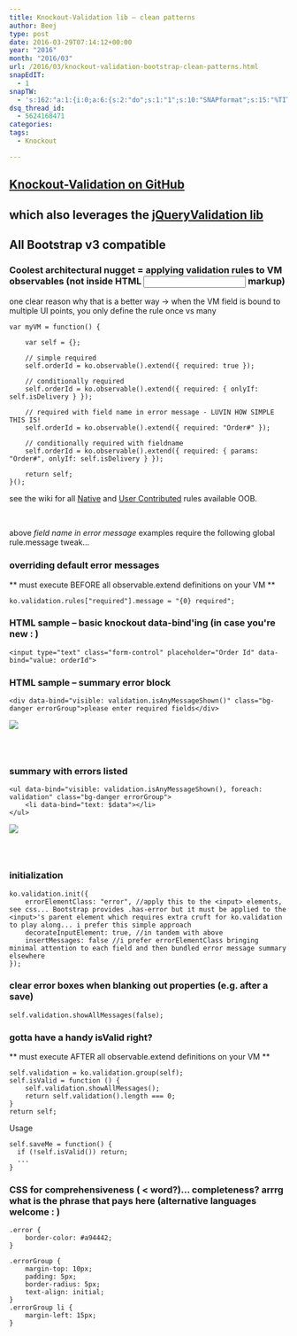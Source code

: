 ```yaml
---
title: Knockout-Validation lib – clean patterns
author: Beej
type: post
date: 2016-03-29T07:14:12+00:00
year: "2016"
month: "2016/03"
url: /2016/03/knockout-validation-bootstrap-clean-patterns.html
snapEdIT:
  - 1
snapTW:
  - 's:162:"a:1:{i:0;a:6:{s:2:"do";s:1:"1";s:10:"SNAPformat";s:15:"%TITLE% - %URL%";s:8:"attchImg";s:1:"1";s:9:"isAutoImg";s:1:"A";s:8:"imgToUse";s:0:"";s:4:"doTW";s:1:"1";}}";'
dsq_thread_id:
  - 5624168471
categories:
tags:
  - Knockout

---
```

## [Knockout-Validation on GitHub][1]

## which also leverages the [jQueryValidation lib][2]

## All Bootstrap v3 compatible

### Coolest architectural nugget = applying validation rules to VM observables (not inside HTML <input> markup)

one clear reason why that is a better way -> when the VM field is bound to multiple UI points, you only define the rule once vs many

    var myVM = function() {
    
        var self = {};
    
        // simple required
        self.orderId = ko.observable().extend({ required: true });
    
        // conditionally required
        self.orderId = ko.observable().extend({ required: { onlyIf: self.isDelivery } });
    
        // required with field name in error message - LUVIN HOW SIMPLE THIS IS!
        self.orderId = ko.observable().extend({ required: "Order#" });
    
        // conditionally required with fieldname
        self.orderId = ko.observable().extend({ required: { params: "Order#", onlyIf: self.isDelivery } });
    
        return self;
    }();
    

see the wiki for all [Native][3] and [User Contributed][4] rules available OOB.
  
&nbsp;
  
above _field name in error message_ examples require the following global rule.message tweak...

### overriding default error messages

\*\* must execute BEFORE all observable.extend definitions on your VM \*\*

    ko.validation.rules["required"].message = "{0} required";
    

### HTML sample &#8211; basic knockout data-bind'ing (in case you're new : )

    <input type="text" class="form-control" placeholder="Order Id" data-bind="value: orderId">
    

### HTML sample &#8211; summary error block

    <div data-bind="visible: validation.isAnyMessageShown()" class="bg-danger errorGroup">please enter required fields</div>
    

![][5]

### &nbsp;

### summary with errors listed

    <ul data-bind="visible: validation.isAnyMessageShown(), foreach: validation" class="bg-danger errorGroup">
        <li data-bind="text: $data"></li>
    </ul>
    

![][6]

### &nbsp;

### initialization

    ko.validation.init({
        errorElementClass: "error", //apply this to the <input> elements, see css... Bootstrap provides .has-error but it must be applied to the <input>'s parent element which requires extra cruft for ko.validation to play along... i prefer this simple approach
        decorateInputElement: true, //in tandem with above
        insertMessages: false //i prefer errorElementClass bringing minimal attention to each field and then bundled error message summary elsewhere
    });
    

### clear error boxes when blanking out properties (e.g. after a save)

    self.validation.showAllMessages(false);
    

### gotta have a handy isValid right?

\*\* must execute AFTER all observable.extend definitions on your VM \*\*

    self.validation = ko.validation.group(self);
    self.isValid = function () {
        self.validation.showAllMessages();
        return self.validation().length === 0;
    }
    return self;
    

Usage

    self.saveMe = function() {
      if (!self.isValid()) return;
      ...
    }
    

### CSS for comprehensiveness ( < word?)... completeness? arrrg what is the phrase that pays here (alternative languages welcome : )

    .error {
        border-color: #a94442;
    }
    
    .errorGroup {
        margin-top: 10px;
        padding: 5px;
        border-radius: 5px;
        text-align: initial;
    }
    .errorGroup li {
        margin-left: 15px;
    }

 [1]: //github.com/Knockout-Contrib/Knockout-Validation
 [2]: //jqueryvalidation.org
 [3]: //github.com/Knockout-Contrib/Knockout-Validation/wiki/Native-Rules
 [4]: //github.com/Knockout-Contrib/Knockout-Validation/wiki/User-Contributed-Rules
 [5]: //2.bp.blogspot.com/-yKkGXImQPUc/VvopVrs80SI/AAAAAAAATAY/oeGM74Jb5usr163bDvso660ho-dV9lIKQ/s1600/Snap2.png
 [6]: //4.bp.blogspot.com/-nck4OshdQSQ/VvrGmZi7L5I/AAAAAAAATAs/63JSYNDeyYMvqzqhSJTHfhCw22hXpfoiQ/s1600/Snap3.png